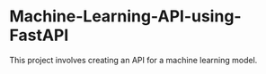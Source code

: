 # Machine-Learning-API-using-FastAPI
This project involves creating an API for a machine learning model.
